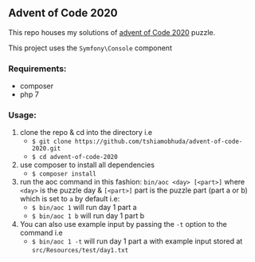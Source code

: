 Advent of Code 2020
----
This repo houses my solutions of [advent of Code 2020](https://adventofcode.com/2020) puzzle.

This project uses the `Symfony\Console` component

### Requirements:
- composer
- php 7

### Usage: 
1. clone the repo & cd into the directory i.e
    - `$ git clone https://github.com/tshiamobhuda/advent-of-code-2020.git`
    - `$ cd advent-of-code-2020`
2. use composer to install all dependencies
    - `$ composer install`
3. run the aoc command in this fashion: `bin/aoc <day> [<part>]` where `<day>` is the puzzle day & `[<part>]` part is the puzzle part (part a or b) which is set to `a` by default i.e:
    - `$ bin/aoc 1` will run day 1 part a
    - `$ bin/aoc 1 b` will run day 1 part b
4. You can also use example input by passing the `-t` option to the command i.e
    - `$ bin/aoc 1 -t` will run day 1 part a with example input stored at `src/Resources/test/day1.txt`

